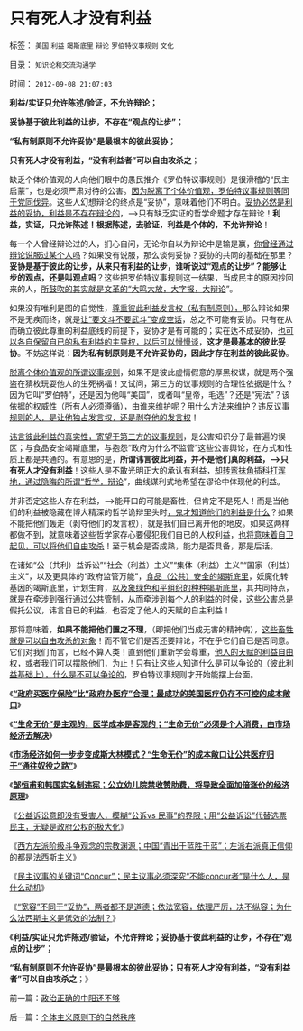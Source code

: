 # 只有死人才没有利益

标签： `美国` `利益` `竭斯底里` `辩论` `罗伯特议事规则` `文化` 

目录： `知识论和交流沟通学`

时间： `2012-09-08 21:07:03`

**利益/实证只允许陈述/验证，不允许辩论；**

**妥协基于彼此利益的让步，不存在“观点的让步”；**

**“私有制原则不允许妥协”是最根本的彼此妥协；**

**只有死人才没有利益，“没有利益者”可以自由攻杀之**；

缺乏个体价值观的人向他们眼中的愚民推介《罗伯特议事规则》是很滑稽的“民主启蒙”，也是必须严肃对待的公害。[因为脱离了个体价值观，罗伯特议事规则等同于党同伐异](../../../2010/6/25/政治家是开发政治利益的专家.md)。这些人幻想辩论的终点是“妥协”，意味着他们不明白。[妥协必然是利益的妥协，利益是不存在辩论的](../../../2012/9/7/罗伯特议事规则关键在Concur，穷追动机！居心！.md)，——>只有缺乏实证的哲学命题才存在辩论！**利益，实证，只允许陈述！根据陈述，去验证，利益是个体的，不允许辩论**！

每一个人曾经辩论过的人，扪心自问，无论你自以为辩论中是输是赢，[你曾经通过辩论说服过某个人吗](../../../2009/7/24/网络言论体现的不是人，是人格.md)？如果没有说服，那么谈何妥协？妥协的共同的基础在那里？**妥协是基于彼此的让步，从来只有利益的让步，谁听说过“观点的让步”？能够让步的观点，还是叫观点吗**？这些把罗伯特议事规则这一结果，当成民主的原因抄回来的人，[所鼓吹的其实就是文革的“大鸣大放，大字报，大辩论](../../../2009/11/16/当绝对的真理标准失效后“真理越辩越明”？.md)”。

如果没有唯利是图的自觉性，[尊重彼此利益发言权（私有制原则），](../../../2012/9/7/为什么法西斯主义是低效的法制？.md)那么辩论如果不是无疾而终，就是[让“要文斗不要武斗”变成空话](../../../2012/9/7/阶级斗争观念的宗教渊源，法西斯主义.md)，总之不可能有妥协。只有在从而确立彼此尊重的利益底线的前提下，妥协才是有可能的；实在达不成妥协，[也可以各自保留自已的私有利益的主导权，以后可以慢慢谈](../../../2009/3/24/大学无书！每个人都有个人利益观点发言权.md)，**这才是最基本的彼此妥协**。不妨这样说：**因为私有制原则是不允许妥协的，因此才存在利益的彼此妥协**。

[脱离个体价值观的所谓议事规则](../../../2010/2/22/无私后还能有罗伯特议事规则吗？.md)，如果不是彼此虚情假意的厚黑权谋，就是两个强盗在猜枚玩耍他人的生死祸福！又试问，第三方的议事规则的合理性依据是什么？因为它叫“罗伯特”，还是因为他叫“美国”，或者叫“皇帝，毛选”？还是“宪法”？该依据的权威性（所有人必须遵循），由谁来维护呢？用什么方法来维护？[违反议事规则的人，是让他独占发言权，还是剥夺他的发言权](../../../2011/2/18/主张标准答案者将失去发言权.md)！

[讳言彼此利益的真实性，寄望于第三方的议事规则](../../../2012/6/9/“公共知识分子”疑似最常见的愚昧.md)，是公害知识分子最普遍的误区；与食品安全竭斯底里，与抱怨“政府为什么不监管”这些公害舆论，在方式和性质上都是共通的。有意思的是，**所谓讳言彼此利益，并不是他们真的利益，——>只有死人才没有利益**！这些人是不敢光明正大的承认有利益，[却转弯抹角插科打浑地，通过隐晦的所谓“哲学，辩论](../../../2009/5/5/假装无私！专业化打哑迷诡辩的中国式专家.md)”，曲线谋利式地希望在谬论中体现他的利益。

并非否定这些人存在利益，——>能开口的可能是畜牲，但肯定不是死人！而是当他们的利益被隐藏在博大精深的哲学诡辩里头时[，鬼才知道他们的利益是什么](../../../2011/2/23/哲学制造沟通障碍，哲学制造冲突.md)？如果不能把他们轰走（剥夺他们的发言权），就是我们自已离开他的地皮。如果这两样都做不到，就意味着这些哲学家存心要侵犯我们自已的人权利益，[也将意味着自卫起见，可以将他们自由攻杀](../../../2012/8/27/生育自由是私有权力！天经地义！.md)！至于机会是否成熟，能力是否具备，那是后话。

在诸如“公（共利）益诉讼”“社会（利益）主义”“集体（利益）主义”“国家（利益）主义”，以及更具体的“政府监管万能”，[食品（公共）安全的竭斯底里](../../../2012/9/6/公害知识分子又炒作“健康元地沟油.md)，妖魔化转基因的竭斯底里，计划生育，[以及象绿色和平组织的种种竭斯底里](../../../2012/9/5/举证责任倒置的“转基因有害论”；.md)，其共同特点，就是在牵涉到强行通过公共管制，从而牵涉到每个人的利益的时侯，这些公害总是假托公议，讳言自已的利益，也否定了他人的天赋的自主利益！

那将意味着，**如果不能把他们置之不理**，（即把他们当成无害的精神病），[这些畜牲就是可以自由攻杀的对象](../../../2012/6/19/“偷换概念”是长着贵族大脑的优越感.md)！而不管它们是否还要辩论，不在乎它们自已是否同意。它们对我们而言，已经不算人类！直到他们重新学会尊重，[他人的天赋的利益自由权](../../../2011/1/23/那种人最缺德？.md)，或者我们可以摆脱他们，为止！[只有让这些人知道什么是可以争论的（彼此利益基础上），什么是不可以争论的](../../../2009/12/14/不要和信念争论.md)，罗伯特议事规则才开始能摆上台面。

《[**“政府买医疗保险”比“政府办医疗”合理；最成功的美国医疗仍存不可控的成本敞口**](../../../2012/9/1/最成功的美国医疗，仍存不可控的成本敞口.md)》

《[**“生命无价”是主观的，医学成本是客观的；“生命无价”必须是个人消费，由市场经济去解决**](../../../2012/9/1/“生命无价”是主观的，医疗成本是客观的.md)》

《[**市场经济如何一步步变成斯大林模式？“生命无价”的成本敞口让公共医疗归于“通往奴役之路”**](../../../2012/9/1/“生命无价”的成本敞口让公共医疗归于“通往奴役之路”.md)》

《[**邹恒甫和韩国实名制违宪；公立幼儿院禁收赞助费，将导致全面加倍涨价的经济原理**](../../../2012/9/1/唱唱反调：邹恒甫，韩国实名制，幼儿院大幅涨价.md)》

《[公益诉讼意即没有受害人，模糊“公诉vs 民事”的界限；用“公益诉讼”代替选票民主，无疑是政府公权的极大化](../../../2012/9/2/公益诉讼恐怕就是法西斯主义.md)》

《[西方左派阶级斗争观念的宗教渊源；中国“青出于蓝胜于蓝”；左派右派真正信仰的都是法西斯主义](../../../2012/9/2/公益诉讼恐怕就是法西斯主义.md)》

《[民主议事的关键词“Concur”；民主议事必须深究“不能concur者”是什么人，是什么动机](../../../2012/9/7/罗伯特议事规则关键在Concur，穷追动机！居心！.md)》

《[“宽容”不同于“妥协”，两者都不是道德；依法宽容，依理严厉，决不纵容；为什么法西斯主义是低效的法制？](../../../2012/9/7/为什么法西斯主义是低效的法制？.md)》

《**利益/实证只允许陈述/验证，不允许辩论；妥协基于彼此利益的让步，不存在“观点的让步”；**

**“私有制原则不允许妥协”是最根本的彼此妥协；只有死人才没有利益，“没有利益者”可以自由攻杀之**；》



前一篇：[政治正确的中阳还不够](../../../2012/9/7/政治正确的中阳还不够.md)

后一篇：[个体主义原则下的自然秩序](../../../2012/9/8/个体主义原则下的自然秩序.md)